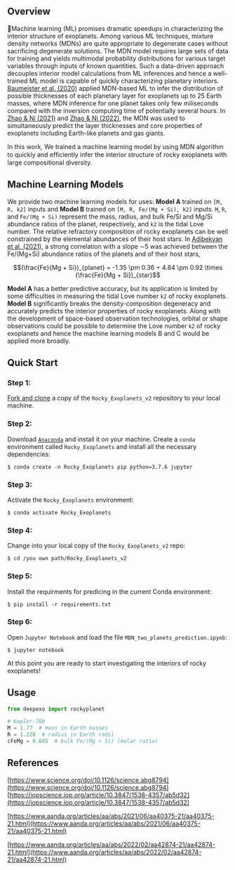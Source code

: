 ## Overview
🤖Machine learning (ML) promises dramatic speedups in characterizing the interior structure of exoplanets. Among various ML techniques, mixture density networks (MDNs) are quite appropriate to degenerate cases without sacrificing degenerate solutions. The MDN model requires large sets of data for training and yields multimodal probability distributions for various target variables through inputs of known quantities. Such a data-driven approach decouples interior model
calculations from ML inferences and hence a well-trained ML model is capable of quickly characterizing planetary interiors. [Baumeister et al. (2020)](https://iopscience.iop.org/article/10.3847/1538-4357/ab5d32) applied MDN-based ML to infer the distribution of possible thicknesses of each planetary layer for exoplanets up to 25 Earth masses, where MDN inference for one planet takes only few miliseconds compared with the inversion computing time of potentially several hours. In [Zhao & Ni (2021)](https://www.aanda.org/articles/aa/abs/2021/06/aa40375-21/aa40375-21.html) and [Zhao & Ni (2022)](https://www.aanda.org/articles/aa/abs/2022/02/aa42874-21/aa42874-21.html), the MDN was used to simultaneously predict the layer thicknesses and core properties of exoplanets including Earth-like planets and gas giants.

In this work, We trained a machine learning model by using MDN algorithm to quickly and eﬃciently infer the interior structure of rocky exoplanets with large compositional diversity.

## Machine Learning Models
We provide two machine learning models for uses: **Model A** trained on `[M, R, k2]` inputs and **Model B** trained on `[M, R, Fe/(Mg + Si), k2]` inputs. `M`, `R`, and `Fe/(Mg + Si)` represent the mass, radius, and bulk Fe/Si and Mg/Si abundance ratios of the planet, respectively, and `k2` is the tidal Love number. The relative refractory composition of rocky exoplanets can be well constrained by the elemental abundances of their host stars. In [Adibekyan et al. (2021)](https://www.science.org/doi/10.1126/science.abg8794), a strong correlation with a slope ∼5 was achieved between the Fe/(Mg+Si) abundance ratios of the planets and of their host stars, 

 $$(\frac{Fe}{Mg + Si})_{planet} = -1.35 \pm 0.36 + 4.84 \pm 0.92 \times (\frac{Fe}{Mg + Si})_{star}$$


**Model A** has a better predictive accuracy, but its application is limited by some difficulties in measuring the tidal Love number `k2` of rocky exoplanets. **Model B** significantly breaks the density-composition degeneracy and accurately predicts the interior properties of rocky exoplanets. Along with the development of space-based observation technologies, orbital or shape observations could be possible to determine the Love number `k2` of rocky exoplanets and hence the machine learning models B and C would be applied more broadly.

## Quick Start
### Step 1:
[Fork and clone](https://help.github.com/articles/fork-a-repo) a copy of the `Rocky_Exoplanets_v2` repository to your local machine.

### Step 2:
Download [`Anaconda`](https://www.anaconda.com/products/individual#Downloads) and install it on your machine.
Create a `conda` environment called `Rocky_Exoplanets` and install all the necessary dependencies:

    $ conda create -n Rocky_Exoplanets pip python=3.7.6 jupyter
    
### Step 3:
Activate the `Rocky_Exoplanets` environment:

    $ conda activate Rocky_Exoplanets

### Step 4:
Change into your local copy of the `Rocky_Exoplanets_v2` repo:

    $ cd /you own path/Rocky_Exoplanets_v2

### Step 5:
Install the requirments for predicing in the current Conda environment:

    $ pip install -r requirements.txt

### Step 6:
Open `Jupyter Notebook` and load the file `MDN_two_planets_prediction.ipynb`:

    $ jupyter notebook

At this point you are ready to start investigating the interiors of rocky exoplanets!

## Usage

```python
from deepexo import rockyplanet

# Kepler-78b
M = 1.77  # mass in Earth masses
R = 1.228  # radius in Earth radii
cFeMg = 0.685  # bulk Fe/(Mg + Si) (molar ratio)


```
## References
[https://www.science.org/doi/10.1126/science.abg8794](https://www.science.org/doi/10.1126/science.abg8794)
[https://iopscience.iop.org/article/10.3847/1538-4357/ab5d32](https://iopscience.iop.org/article/10.3847/1538-4357/ab5d32)

[https://www.aanda.org/articles/aa/abs/2021/06/aa40375-21/aa40375-21.html](https://www.aanda.org/articles/aa/abs/2021/06/aa40375-21/aa40375-21.html)

[https://www.aanda.org/articles/aa/abs/2022/02/aa42874-21/aa42874-21.html](https://www.aanda.org/articles/aa/abs/2022/02/aa42874-21/aa42874-21.html)
